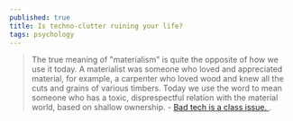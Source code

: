 ```yaml
---
published: true
title: Is techno-clutter ruining your life?
tags: psychology
---
```

> The true meaning of "materialism" is quite the opposite of how we use it today. A materialist was someone who loved and appreciated material, for example, a carpenter who loved wood and knew all the cuts and grains of various timbers. Today we use the word to mean someone who has a toxic, disprespectful relation with the material world, based on shallow ownership. - [Bad tech is a class issue. ](https://cheapskatesguide.org/articles/techno-clutter-farnell.html).
